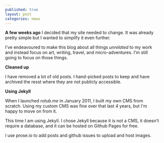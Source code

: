 ```yaml
---
published: true
layout: post
categories: news
---
```


**A few weeks ago** I decided that my site needed to change. It was already pretty simple but I wanted to simplify it even further.

I've endeavoured to make this blog about all things _unrelated_ to my work and instead focus on art, writing, travel, and micro-adventures. I'm still going to focus on those things.

**Cleaned up**

I have removed a lot of old posts. I hand-picked posts to keep and have archived the resst where they are not publicly accessible.

**Using Jekyll**

When I launched _rotub.me_ in January 2011, I built my own CMS from scratch. Using my custom CMS was fine over that last 4 years, but I'm happy to move on from it.

This time I am using Jekyll. I chose Jekyll because it is not a CMS, it doesn't require a database, and it can be hosted on Github Pages for free.

I use prose.io to add posts and github issues to upload and host images.

